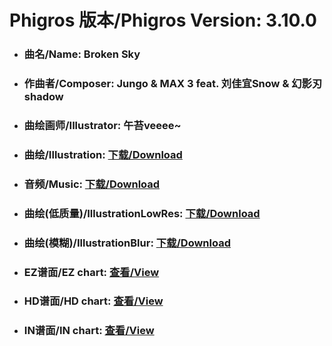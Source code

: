 
# Phigros 版本/Phigros Version:  3.10.0

- ### __曲名/Name:  Broken Sky__

- ### __作曲者/Composer:  Jungo & MAX 3 feat. 刘佳宜Snow & 幻影刃shadow__

- ### __曲绘画师/Illustrator:  午苔veeee~__

- ### __曲绘/Illustration:  [下载/Download](https://github.com/Po6647A/WebAssests/releases/download/3.10.0/1069.png)__

- ### __音频/Music:  [下载/Download](https://github.com/Po6647A/WebAssests/releases/download/3.10.0/1764.ogg)__

- ### __曲绘(低质量)/IllustrationLowRes:  [下载/Download](https://github.com/Po6647A/WebAssests/releases/download/3.10.0/1561.png)__

- ### __曲绘(模糊)/IllustrationBlur:  [下载/Download](https://github.com/Po6647A/WebAssests/releases/download/3.10.0/0)__


- ### __EZ谱面/EZ chart:  [查看/View](./EZ.json/index.html)__

- ### __HD谱面/HD chart:  [查看/View](./HD.json/index.html)__

- ### __IN谱面/IN chart:  [查看/View](./IN.json/index.html)__
